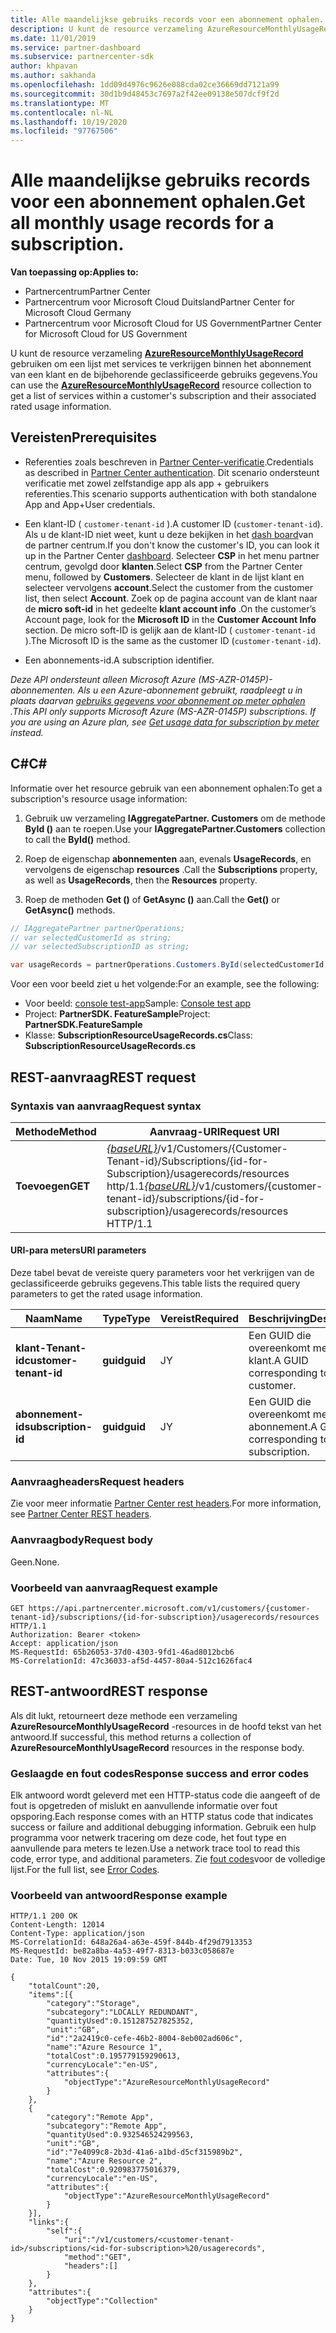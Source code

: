 ```yaml
---
title: Alle maandelijkse gebruiks records voor een abonnement ophalen.
description: U kunt de resource verzameling AzureResourceMonthlyUsageRecord gebruiken om een lijst met services te verkrijgen binnen het abonnement van een klant en de bijbehorende geclassificeerde gebruiks gegevens.
ms.date: 11/01/2019
ms.service: partner-dashboard
ms.subservice: partnercenter-sdk
author: khpavan
ms.author: sakhanda
ms.openlocfilehash: 1dd09d4976c9626e088cda02ce36669dd7121a99
ms.sourcegitcommit: 30d1b9d48453c7697a2f42ee09138e507dcf9f2d
ms.translationtype: MT
ms.contentlocale: nl-NL
ms.lasthandoff: 10/19/2020
ms.locfileid: "97767506"
---
```

# <a name="get-all-monthly-usage-records-for-a-subscription"></a><span data-ttu-id="d4abd-103">Alle maandelijkse gebruiks records voor een abonnement ophalen.</span><span class="sxs-lookup"><span data-stu-id="d4abd-103">Get all monthly usage records for a subscription.</span></span>

<span data-ttu-id="d4abd-104">**Van toepassing op:**</span><span class="sxs-lookup"><span data-stu-id="d4abd-104">**Applies to:**</span></span>

- <span data-ttu-id="d4abd-105">Partnercentrum</span><span class="sxs-lookup"><span data-stu-id="d4abd-105">Partner Center</span></span>
- <span data-ttu-id="d4abd-106">Partnercentrum voor Microsoft Cloud Duitsland</span><span class="sxs-lookup"><span data-stu-id="d4abd-106">Partner Center for Microsoft Cloud Germany</span></span>
- <span data-ttu-id="d4abd-107">Partnercentrum voor Microsoft Cloud for US Government</span><span class="sxs-lookup"><span data-stu-id="d4abd-107">Partner Center for Microsoft Cloud for US Government</span></span>

<span data-ttu-id="d4abd-108">U kunt de resource verzameling [**AzureResourceMonthlyUsageRecord**](/dotnet/api/microsoft.store.partnercenter.models.usage.azureresourcemonthlyusagerecord) gebruiken om een lijst met services te verkrijgen binnen het abonnement van een klant en de bijbehorende geclassificeerde gebruiks gegevens.</span><span class="sxs-lookup"><span data-stu-id="d4abd-108">You can use the [**AzureResourceMonthlyUsageRecord**](/dotnet/api/microsoft.store.partnercenter.models.usage.azureresourcemonthlyusagerecord) resource collection to get a list of services within a customer's subscription and their associated rated usage information.</span></span>

## <a name="prerequisites"></a><span data-ttu-id="d4abd-109">Vereisten</span><span class="sxs-lookup"><span data-stu-id="d4abd-109">Prerequisites</span></span>

- <span data-ttu-id="d4abd-110">Referenties zoals beschreven in [Partner Center-verificatie](partner-center-authentication.md).</span><span class="sxs-lookup"><span data-stu-id="d4abd-110">Credentials as described in [Partner Center authentication](partner-center-authentication.md).</span></span> <span data-ttu-id="d4abd-111">Dit scenario ondersteunt verificatie met zowel zelfstandige app als app + gebruikers referenties.</span><span class="sxs-lookup"><span data-stu-id="d4abd-111">This scenario supports authentication with both standalone App and App+User credentials.</span></span>

- <span data-ttu-id="d4abd-112">Een klant-ID ( `customer-tenant-id` ).</span><span class="sxs-lookup"><span data-stu-id="d4abd-112">A customer ID (`customer-tenant-id`).</span></span> <span data-ttu-id="d4abd-113">Als u de klant-ID niet weet, kunt u deze bekijken in het [dash board](https://partner.microsoft.com/dashboard)van de partner centrum.</span><span class="sxs-lookup"><span data-stu-id="d4abd-113">If you don't know the customer's ID, you can look it up in the Partner Center [dashboard](https://partner.microsoft.com/dashboard).</span></span> <span data-ttu-id="d4abd-114">Selecteer **CSP** in het menu partner centrum, gevolgd door **klanten**.</span><span class="sxs-lookup"><span data-stu-id="d4abd-114">Select **CSP** from the Partner Center menu, followed by **Customers**.</span></span> <span data-ttu-id="d4abd-115">Selecteer de klant in de lijst klant en selecteer vervolgens **account**.</span><span class="sxs-lookup"><span data-stu-id="d4abd-115">Select the customer from the customer list, then select **Account**.</span></span> <span data-ttu-id="d4abd-116">Zoek op de pagina account van de klant naar de **micro soft-id** in het gedeelte **klant account info** .</span><span class="sxs-lookup"><span data-stu-id="d4abd-116">On the customer’s Account page, look for the **Microsoft ID** in the **Customer Account Info** section.</span></span> <span data-ttu-id="d4abd-117">De micro soft-ID is gelijk aan de klant-ID ( `customer-tenant-id` ).</span><span class="sxs-lookup"><span data-stu-id="d4abd-117">The Microsoft ID is the same as the customer ID  (`customer-tenant-id`).</span></span>

- <span data-ttu-id="d4abd-118">Een abonnements-id.</span><span class="sxs-lookup"><span data-stu-id="d4abd-118">A subscription identifier.</span></span>

<span data-ttu-id="d4abd-119">*Deze API ondersteunt alleen Microsoft Azure (MS-AZR-0145P)-abonnementen. Als u een Azure-abonnement gebruikt, raadpleegt u in plaats daarvan [gebruiks gegevens voor abonnement op meter ophalen](get-a-customer-subscription-meter-usage-records.md) .*</span><span class="sxs-lookup"><span data-stu-id="d4abd-119">*This API only supports Microsoft Azure (MS-AZR-0145P) subscriptions. If you are using an Azure plan, see [Get usage data for subscription by meter](get-a-customer-subscription-meter-usage-records.md) instead.*</span></span>

## <a name="c"></a><span data-ttu-id="d4abd-120">C\#</span><span class="sxs-lookup"><span data-stu-id="d4abd-120">C\#</span></span>

<span data-ttu-id="d4abd-121">Informatie over het resource gebruik van een abonnement ophalen:</span><span class="sxs-lookup"><span data-stu-id="d4abd-121">To get a subscription's resource usage information:</span></span>

1. <span data-ttu-id="d4abd-122">Gebruik uw verzameling **IAggregatePartner. Customers** om de methode **ById ()** aan te roepen.</span><span class="sxs-lookup"><span data-stu-id="d4abd-122">Use your **IAggregatePartner.Customers** collection to call the **ById()** method.</span></span>

2. <span data-ttu-id="d4abd-123">Roep de eigenschap **abonnementen** aan, evenals **UsageRecords**, en vervolgens de eigenschap **resources** .</span><span class="sxs-lookup"><span data-stu-id="d4abd-123">Call the **Subscriptions** property, as well as **UsageRecords**, then the **Resources** property.</span></span>
3. <span data-ttu-id="d4abd-124">Roep de methoden **Get ()** of **GetAsync ()** aan.</span><span class="sxs-lookup"><span data-stu-id="d4abd-124">Call the **Get()** or **GetAsync()** methods.</span></span>

``` csharp
// IAggregatePartner partnerOperations;
// var selectedCustomerId as string;
// var selectedSubscriptionID as string;

var usageRecords = partnerOperations.Customers.ById(selectedCustomerId).Subscriptions.ById(selectedSubscriptionId).UsageRecords.Resources.Get();
```

<span data-ttu-id="d4abd-125">Voor een voor beeld ziet u het volgende:</span><span class="sxs-lookup"><span data-stu-id="d4abd-125">For an example, see the following:</span></span>

- <span data-ttu-id="d4abd-126">Voor beeld: [console test-app](console-test-app.md)</span><span class="sxs-lookup"><span data-stu-id="d4abd-126">Sample: [Console test app](console-test-app.md)</span></span>
- <span data-ttu-id="d4abd-127">Project: **PartnerSDK. FeatureSample**</span><span class="sxs-lookup"><span data-stu-id="d4abd-127">Project: **PartnerSDK.FeatureSample**</span></span>
- <span data-ttu-id="d4abd-128">Klasse: **SubscriptionResourceUsageRecords.cs**</span><span class="sxs-lookup"><span data-stu-id="d4abd-128">Class: **SubscriptionResourceUsageRecords.cs**</span></span>

## <a name="rest-request"></a><span data-ttu-id="d4abd-129">REST-aanvraag</span><span class="sxs-lookup"><span data-stu-id="d4abd-129">REST request</span></span>

### <a name="request-syntax"></a><span data-ttu-id="d4abd-130">Syntaxis van aanvraag</span><span class="sxs-lookup"><span data-stu-id="d4abd-130">Request syntax</span></span>

| <span data-ttu-id="d4abd-131">Methode</span><span class="sxs-lookup"><span data-stu-id="d4abd-131">Method</span></span>  | <span data-ttu-id="d4abd-132">Aanvraag-URI</span><span class="sxs-lookup"><span data-stu-id="d4abd-132">Request URI</span></span>                                                                                                                                       |
|---------|---------------------------------------------------------------------------------------------------------------------------------------------------|
| <span data-ttu-id="d4abd-133">**Toevoegen**</span><span class="sxs-lookup"><span data-stu-id="d4abd-133">**GET**</span></span> | <span data-ttu-id="d4abd-134">[*{baseURL}*](partner-center-rest-urls.md)/v1/Customers/{Customer-Tenant-id}/Subscriptions/{id-for-Subscription}/usagerecords/resources http/1.1</span><span class="sxs-lookup"><span data-stu-id="d4abd-134">[*{baseURL}*](partner-center-rest-urls.md)/v1/customers/{customer-tenant-id}/subscriptions/{id-for-subscription}/usagerecords/resources HTTP/1.1</span></span> |

#### <a name="uri-parameters"></a><span data-ttu-id="d4abd-135">URI-para meters</span><span class="sxs-lookup"><span data-stu-id="d4abd-135">URI parameters</span></span>

<span data-ttu-id="d4abd-136">Deze tabel bevat de vereiste query parameters voor het verkrijgen van de geclassificeerde gebruiks gegevens.</span><span class="sxs-lookup"><span data-stu-id="d4abd-136">This table lists the required query parameters to get the rated usage information.</span></span>

| <span data-ttu-id="d4abd-137">Naam</span><span class="sxs-lookup"><span data-stu-id="d4abd-137">Name</span></span>                    | <span data-ttu-id="d4abd-138">Type</span><span class="sxs-lookup"><span data-stu-id="d4abd-138">Type</span></span>     | <span data-ttu-id="d4abd-139">Vereist</span><span class="sxs-lookup"><span data-stu-id="d4abd-139">Required</span></span> | <span data-ttu-id="d4abd-140">Beschrijving</span><span class="sxs-lookup"><span data-stu-id="d4abd-140">Description</span></span>                               |
|-------------------------|----------|----------|-------------------------------------------|
| <span data-ttu-id="d4abd-141">**klant-Tenant-id**</span><span class="sxs-lookup"><span data-stu-id="d4abd-141">**customer-tenant-id**</span></span>  | <span data-ttu-id="d4abd-142">**guid**</span><span class="sxs-lookup"><span data-stu-id="d4abd-142">**guid**</span></span> | <span data-ttu-id="d4abd-143">J</span><span class="sxs-lookup"><span data-stu-id="d4abd-143">Y</span></span>        | <span data-ttu-id="d4abd-144">Een GUID die overeenkomt met de klant.</span><span class="sxs-lookup"><span data-stu-id="d4abd-144">A GUID corresponding to the customer.</span></span>     |
| <span data-ttu-id="d4abd-145">**abonnement-id**</span><span class="sxs-lookup"><span data-stu-id="d4abd-145">**subscription-id**</span></span> | <span data-ttu-id="d4abd-146">**guid**</span><span class="sxs-lookup"><span data-stu-id="d4abd-146">**guid**</span></span> | <span data-ttu-id="d4abd-147">J</span><span class="sxs-lookup"><span data-stu-id="d4abd-147">Y</span></span>        | <span data-ttu-id="d4abd-148">Een GUID die overeenkomt met het abonnement.</span><span class="sxs-lookup"><span data-stu-id="d4abd-148">A GUID corresponding to the subscription.</span></span> |

### <a name="request-headers"></a><span data-ttu-id="d4abd-149">Aanvraagheaders</span><span class="sxs-lookup"><span data-stu-id="d4abd-149">Request headers</span></span>

<span data-ttu-id="d4abd-150">Zie voor meer informatie [Partner Center rest headers](headers.md).</span><span class="sxs-lookup"><span data-stu-id="d4abd-150">For more information, see [Partner Center REST headers](headers.md).</span></span>

### <a name="request-body"></a><span data-ttu-id="d4abd-151">Aanvraagbody</span><span class="sxs-lookup"><span data-stu-id="d4abd-151">Request body</span></span>

<span data-ttu-id="d4abd-152">Geen.</span><span class="sxs-lookup"><span data-stu-id="d4abd-152">None.</span></span>

### <a name="request-example"></a><span data-ttu-id="d4abd-153">Voorbeeld van aanvraag</span><span class="sxs-lookup"><span data-stu-id="d4abd-153">Request example</span></span>

```http
GET https://api.partnercenter.microsoft.com/v1/customers/{customer-tenant-id}/subscriptions/{id-for-subscription}/usagerecords/resources HTTP/1.1
Authorization: Bearer <token>
Accept: application/json
MS-RequestId: 65b26053-37d0-4303-9fd1-46ad8012bcb6
MS-CorrelationId: 47c36033-af5d-4457-80a4-512c1626fac4
```

## <a name="rest-response"></a><span data-ttu-id="d4abd-154">REST-antwoord</span><span class="sxs-lookup"><span data-stu-id="d4abd-154">REST response</span></span>

<span data-ttu-id="d4abd-155">Als dit lukt, retourneert deze methode een verzameling **AzureResourceMonthlyUsageRecord** -resources in de hoofd tekst van het antwoord.</span><span class="sxs-lookup"><span data-stu-id="d4abd-155">If successful, this method returns a collection of **AzureResourceMonthlyUsageRecord** resources in the response body.</span></span>

### <a name="response-success-and-error-codes"></a><span data-ttu-id="d4abd-156">Geslaagde en fout codes</span><span class="sxs-lookup"><span data-stu-id="d4abd-156">Response success and error codes</span></span>

<span data-ttu-id="d4abd-157">Elk antwoord wordt geleverd met een HTTP-status code die aangeeft of de fout is opgetreden of mislukt en aanvullende informatie over fout opsporing.</span><span class="sxs-lookup"><span data-stu-id="d4abd-157">Each response comes with an HTTP status code that indicates success or failure and additional debugging information.</span></span> <span data-ttu-id="d4abd-158">Gebruik een hulp programma voor netwerk tracering om deze code, het fout type en aanvullende para meters te lezen.</span><span class="sxs-lookup"><span data-stu-id="d4abd-158">Use a network trace tool to read this code, error type, and additional parameters.</span></span> <span data-ttu-id="d4abd-159">Zie [fout codes](error-codes.md)voor de volledige lijst.</span><span class="sxs-lookup"><span data-stu-id="d4abd-159">For the full list, see [Error Codes](error-codes.md).</span></span>

### <a name="response-example"></a><span data-ttu-id="d4abd-160">Voorbeeld van antwoord</span><span class="sxs-lookup"><span data-stu-id="d4abd-160">Response example</span></span>

```http
HTTP/1.1 200 OK
Content-Length: 12014
Content-Type: application/json
MS-CorrelationId: 648a26a4-a63e-459f-844b-4f29d7913353
MS-RequestId: be82a8ba-4a53-49f7-8313-b033c058687e
Date: Tue, 10 Nov 2015 19:09:59 GMT

{
    "totalCount":20,
    "items":[{
        "category":"Storage",
        "subcategory":"LOCALLY REDUNDANT",
        "quantityUsed":0.151287527825352,
        "unit":"GB",
        "id":"2a2419c0-cefe-46b2-8004-8eb002ad606c",
        "name":"Azure Resource 1",
        "totalCost":0.195779159290613,
        "currencyLocale":"en-US",
        "attributes":{
            "objectType":"AzureResourceMonthlyUsageRecord"
        }
    },
    {
        "category":"Remote App",
        "subcategory":"Remote App",
        "quantityUsed":0.932546524299563,
        "unit":"GB",
        "id":"7e4099c8-2b3d-41a6-a1bd-d5cf315989b2",
        "name":"Azure Resource 2",
        "totalCost":0.920983775016379,
        "currencyLocale":"en-US",
        "attributes":{
            "objectType":"AzureResourceMonthlyUsageRecord"
        }
    }],
    "links":{
        "self":{
            "uri":"/v1/customers/<customer-tenant-id>/subscriptions/<id-for-subscription>%20/usagerecords",
            "method":"GET",
            "headers":[]
        }
    },
    "attributes":{
        "objectType":"Collection"
    }
}
```
